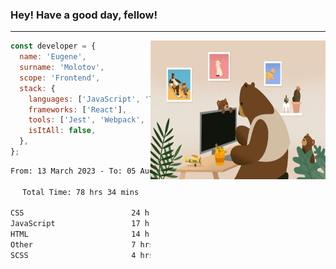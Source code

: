 ### Hey! Have a good day, fellow!
---
<img align='right' alt='GIF' vertical-align='center' src='./src/giphy.gif' width='280px' height='222px'/>

```javascript
const developer = {
  name: 'Eugene',
  surname: 'Molotov',
  scope: 'Frontend',
  stack: {
    languages: ['JavaScript', 'TypeScript'],
    frameworks: ['React'],
    tools: ['Jest', 'Webpack', 'Sass'],
    isItAll: false,
  },
};
```

<div align="center">
<!--START_SECTION:waka-->

```txt
From: 13 March 2023 - To: 05 August 2023

Total Time: 78 hrs 34 mins

CSS                        24 hrs 54 mins  ✎✎✎✎✎✎✎✎.................   31.71 %
JavaScript                 17 hrs 7 mins   ✎✎✎✎✎....................   21.79 %
HTML                       14 hrs 29 mins  ✎✎✎✎✎....................   18.45 %
Other                      7 hrs 3 mins    ✎✎.......................   08.99 %
SCSS                       4 hrs 56 mins   ✎✎.......................   06.29 %
```

<!--END_SECTION:waka-->

